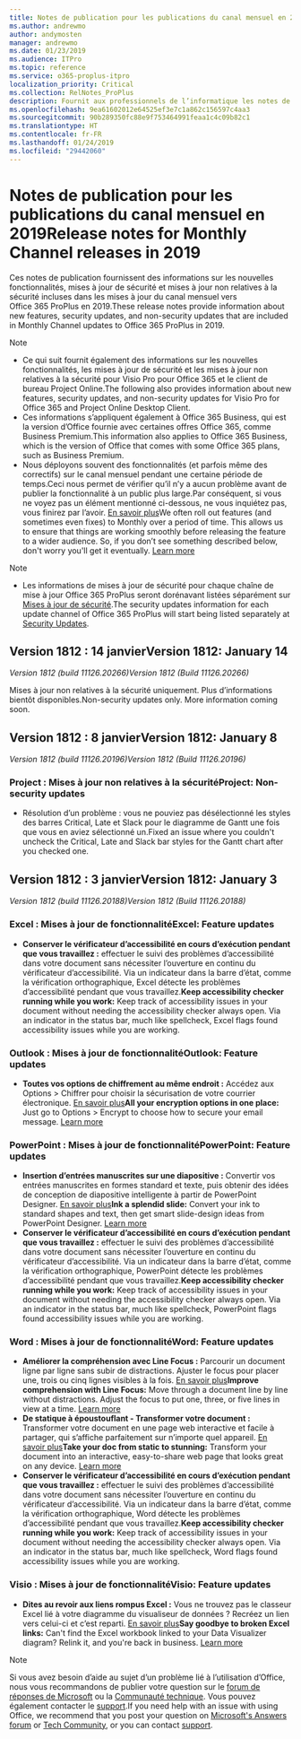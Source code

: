 ```yaml
---
title: Notes de publication pour les publications du canal mensuel en 2019
ms.author: andrewmo
author: andymosten
manager: andrewmo
ms.date: 01/23/2019
ms.audience: ITPro
ms.topic: reference
ms.service: o365-proplus-itpro
localization_priority: Critical
ms.collection: RelNotes_ProPlus
description: Fournit aux professionnels de l’informatique les notes de publication pour les versions du canal mensuel pour Office 365 ProPlus en 2019
ms.openlocfilehash: 9ea61602012e64525ef3e7c1a862c156597c4aa3
ms.sourcegitcommit: 90b289350fc88e9f753464991feaa1c4c09b82c1
ms.translationtype: HT
ms.contentlocale: fr-FR
ms.lasthandoff: 01/24/2019
ms.locfileid: "29442060"
---
```

# <a name="release-notes-for-monthly-channel-releases-in-2019"></a><span data-ttu-id="f762d-103">Notes de publication pour les publications du canal mensuel en 2019</span><span class="sxs-lookup"><span data-stu-id="f762d-103">Release notes for Monthly Channel releases in 2019</span></span>

<span data-ttu-id="f762d-104">Ces notes de publication fournissent des informations sur les nouvelles fonctionnalités, mises à jour de sécurité et mises à jour non relatives à la sécurité incluses dans les mises à jour du canal mensuel vers Office 365 ProPlus en 2019.</span><span class="sxs-lookup"><span data-stu-id="f762d-104">These release notes provide information about new features, security updates, and non-security updates that are included in Monthly Channel updates to Office 365 ProPlus in 2019.</span></span>
 
 > [!NOTE]
> - <span data-ttu-id="f762d-105">Ce qui suit fournit également des informations sur les nouvelles fonctionnalités, les mises à jour de sécurité et les mises à jour non relatives à la sécurité pour Visio Pro pour Office 365 et le client de bureau Project Online.</span><span class="sxs-lookup"><span data-stu-id="f762d-105">The following also provides information about new features, security updates, and non-security updates for Visio Pro for Office 365 and Project Online Desktop Client.</span></span>
> - <span data-ttu-id="f762d-106">Ces informations s’appliquent également à Office 365 Business, qui est la version d’Office fournie avec certaines offres Office 365, comme Business Premium.</span><span class="sxs-lookup"><span data-stu-id="f762d-106">This information also applies to Office 365 Business, which is the version of Office that comes with some Office 365 plans, such as Business Premium.</span></span>
> - <span data-ttu-id="f762d-p101">Nous déployons souvent des fonctionnalités (et parfois même des correctifs) sur le canal mensuel pendant une certaine période de temps.Ceci nous permet de vérifier qu’il n’y a aucun problème avant de publier la fonctionnalité à un public plus large.Par conséquent, si vous ne voyez pas un élément mentionné ci-dessous, ne vous inquiétez pas, vous finirez par l’avoir. [En savoir plus](https://support.office.com/en-us/article/when-do-i-get-the-newest-features-in-for-office-365-da36192c-58b9-4bc9-8d51-bb6eed468516?ui=en-US&rs=en-US&ad=US)</span><span class="sxs-lookup"><span data-stu-id="f762d-p101">We often roll out features (and sometimes even fixes) to Monthly over a period of time. This allows us to ensure that things are working smoothly before releasing the feature to a wider audience. So, if you don’t see something described below, don't worry you'll get it eventually. [Learn more](https://support.office.com/en-us/article/when-do-i-get-the-newest-features-in-for-office-365-da36192c-58b9-4bc9-8d51-bb6eed468516?ui=en-US&rs=en-US&ad=US)</span></span>

 > [!NOTE]
> - <span data-ttu-id="f762d-111">Les informations de mises à jour de sécurité pour chaque chaîne de mise à jour Office 365 ProPlus seront dorénavant listées séparément sur [Mises à jour de sécurité](office365-proplus-security-updates.md).</span><span class="sxs-lookup"><span data-stu-id="f762d-111">The security updates information for each update channel of Office 365 ProPlus will start being listed separately at [Security Updates](office365-proplus-security-updates.md).</span></span> 

## <a name="version-1812-january-14"></a><span data-ttu-id="f762d-112">Version 1812 : 14 janvier</span><span class="sxs-lookup"><span data-stu-id="f762d-112">Version 1812: January 14</span></span>
<span data-ttu-id="f762d-113">*Version 1812 (build 11126.20266)*</span><span class="sxs-lookup"><span data-stu-id="f762d-113">*Version 1812 (Build 11126.20266)*</span></span> 

<span data-ttu-id="f762d-p102">Mises à jour non relatives à la sécurité uniquement. Plus d’informations bientôt disponibles.</span><span class="sxs-lookup"><span data-stu-id="f762d-p102">Non-security updates only. More information coming soon.</span></span>


## <a name="version-1812-january-8"></a><span data-ttu-id="f762d-116">Version 1812 : 8 janvier</span><span class="sxs-lookup"><span data-stu-id="f762d-116">Version 1812: January 8</span></span>
<span data-ttu-id="f762d-117">*Version 1812 (build 11126.20196)*</span><span class="sxs-lookup"><span data-stu-id="f762d-117">*Version 1812 (Build 11126.20196)*</span></span> 

### <a name="project-non-security-updates"></a><span data-ttu-id="f762d-118">Project : Mises à jour non relatives à la sécurité</span><span class="sxs-lookup"><span data-stu-id="f762d-118">Project: Non-security updates</span></span>
- <span data-ttu-id="f762d-119">Résolution d’un problème : vous ne pouviez pas désélectionné les styles des barres Critical, Late et Slack pour le diagramme de Gantt une fois que vous en aviez sélectionné un.</span><span class="sxs-lookup"><span data-stu-id="f762d-119">Fixed an issue where you couldn't uncheck the Critical, Late and Slack bar styles for the Gantt chart after you checked one.</span></span>

## <a name="version-1812-january-3"></a><span data-ttu-id="f762d-120">Version 1812 : 3 janvier</span><span class="sxs-lookup"><span data-stu-id="f762d-120">Version 1812: January 3</span></span>
<span data-ttu-id="f762d-121">*Version 1812 (build 11126.20188)*</span><span class="sxs-lookup"><span data-stu-id="f762d-121">*Version 1812 (Build 11126.20188)*</span></span> 

### <a name="excel-feature-updates"></a><span data-ttu-id="f762d-122">Excel : Mises à jour de fonctionnalité</span><span class="sxs-lookup"><span data-stu-id="f762d-122">Excel: Feature updates</span></span>

- <span data-ttu-id="f762d-p103">**Conserver le vérificateur d’accessibilité en cours d’exécution pendant que vous travaillez :** effectuer le suivi des problèmes d’accessibilité dans votre document sans nécessiter l’ouverture en continu du vérificateur d’accessibilité. Via un indicateur dans la barre d’état, comme la vérification orthographique, Excel détecte les problèmes d’accessibilité pendant que vous travaillez.</span><span class="sxs-lookup"><span data-stu-id="f762d-p103">**Keep accessibility checker running while you work:** Keep track of accessibility issues in your document without needing the accessibility checker always open. Via an indicator in the status bar, much like spellcheck, Excel flags found accessibility issues while you are working.</span></span> 

### <a name="outlook-feature-updates"></a><span data-ttu-id="f762d-125">Outlook : Mises à jour de fonctionnalité</span><span class="sxs-lookup"><span data-stu-id="f762d-125">Outlook: Feature updates</span></span>

- <span data-ttu-id="f762d-p104">**Toutes vos options de chiffrement au même endroit :** Accédez aux Options > Chiffrer pour choisir la sécurisation de votre courrier électronique. [En savoir plus](https://support.office.com/article/373339cb-bf1a-4509-b296-802a39d801dc)</span><span class="sxs-lookup"><span data-stu-id="f762d-p104">**All your encryption options in one place:** Just go to Options > Encrypt to choose how to secure your email message. [Learn more](https://support.office.com/article/373339cb-bf1a-4509-b296-802a39d801dc)</span></span>


### <a name="powerpoint-feature-updates"></a><span data-ttu-id="f762d-128">PowerPoint : Mises à jour de fonctionnalité</span><span class="sxs-lookup"><span data-stu-id="f762d-128">PowerPoint: Feature updates</span></span>

- <span data-ttu-id="f762d-p105">**Insertion d’entrées manuscrites sur une diapositive :** Convertir vos entrées manuscrites en formes standard et texte, puis obtenir des idées de conception de diapositive intelligente à partir de PowerPoint Designer. [En savoir plus](https://support.office.com/article/53c77d7b-dc40-45c2-b684-81415eac0617)</span><span class="sxs-lookup"><span data-stu-id="f762d-p105">**Ink a splendid slide:** Convert your ink to standard shapes and text, then get smart slide-design ideas from PowerPoint Designer. [Learn more](https://support.office.com/article/53c77d7b-dc40-45c2-b684-81415eac0617)</span></span>
- <span data-ttu-id="f762d-p106">**Conserver le vérificateur d’accessibilité en cours d’exécution pendant que vous travaillez :** effectuer le suivi des problèmes d’accessibilité dans votre document sans nécessiter l’ouverture en continu du vérificateur d’accessibilité. Via un indicateur dans la barre d’état, comme la vérification orthographique, PowerPoint détecte les problèmes d’accessibilité pendant que vous travaillez.</span><span class="sxs-lookup"><span data-stu-id="f762d-p106">**Keep accessibility checker running while you work:** Keep track of accessibility issues in your document without needing the accessibility checker always open. Via an indicator in the status bar, much like spellcheck, PowerPoint flags found accessibility issues while you are working.</span></span> 

### <a name="word-feature-updates"></a><span data-ttu-id="f762d-133">Word : Mises à jour de fonctionnalité</span><span class="sxs-lookup"><span data-stu-id="f762d-133">Word: Feature updates</span></span>

- <span data-ttu-id="f762d-p107">**Améliorer la compréhension avec Line Focus :** Parcourir un document ligne par ligne sans subir de distractions. Ajuster le focus pour placer une, trois ou cinq lignes visibles à la fois. [En savoir plus](https://support.office.com/article/a857949f-c91e-4c97-977c-a4efcaf9b3c1)</span><span class="sxs-lookup"><span data-stu-id="f762d-p107">**Improve comprehension with Line Focus:** Move through a document line by line without distractions. Adjust the focus to put one, three, or five lines in view at a time. [Learn more](https://support.office.com/article/a857949f-c91e-4c97-977c-a4efcaf9b3c1)</span></span>
- <span data-ttu-id="f762d-p108">**De statique à époustouflant - Transformer votre document :** Transformer votre document en une page web interactive et facile à partager, qui s’affiche parfaitement sur n’importe quel appareil. [En savoir plus](https://support.office.com/article/65912b2d-8b81-41e1-ac52-c20a65ce8ecf)</span><span class="sxs-lookup"><span data-stu-id="f762d-p108">**Take your doc from static to stunning:** Transform your document into an interactive, easy-to-share web page that looks great on any device. [Learn more](https://support.office.com/article/65912b2d-8b81-41e1-ac52-c20a65ce8ecf)</span></span>
- <span data-ttu-id="f762d-p109">**Conserver le vérificateur d’accessibilité en cours d’exécution pendant que vous travaillez :** effectuer le suivi des problèmes d’accessibilité dans votre document sans nécessiter l’ouverture en continu du vérificateur d’accessibilité. Via un indicateur dans la barre d’état, comme la vérification orthographique, Word détecte les problèmes d’accessibilité pendant que vous travaillez.</span><span class="sxs-lookup"><span data-stu-id="f762d-p109">**Keep accessibility checker running while you work:** Keep track of accessibility issues in your document without needing the accessibility checker always open. Via an indicator in the status bar, much like spellcheck, Word flags found accessibility issues while you are working.</span></span> 

### <a name="visio-feature-updates"></a><span data-ttu-id="f762d-141">Visio : Mises à jour de fonctionnalité</span><span class="sxs-lookup"><span data-stu-id="f762d-141">Visio: Feature updates</span></span>

- <span data-ttu-id="f762d-p110">**Dites au revoir aux liens rompus Excel :** Vous ne trouvez pas le classeur Excel lié à votre diagramme du visualiseur de données ? Recréez un lien vers celui-ci et c’est reparti. [En savoir plus](https://support.office.com/article/17211b46-d144-4ca2-9ea7-b0f48f0ae0a6)</span><span class="sxs-lookup"><span data-stu-id="f762d-p110">**Say goodbye to broken Excel links:** Can't find the Excel workbook linked to your Data Visualizer diagram? Relink it, and you're back in business. [Learn more](https://support.office.com/article/17211b46-d144-4ca2-9ea7-b0f48f0ae0a6)</span></span>



> [!NOTE]
> <span data-ttu-id="f762d-145">Si vous avez besoin d’aide au sujet d’un problème lié à l’utilisation d’Office, nous vous recommandons de publier votre question sur le [forum de réponses de Microsoft](https://answers.microsoft.com/) ou la [Communauté technique](https://techcommunity.microsoft.com/). Vous pouvez également contacter le [support](https://support.microsoft.com/contactus).</span><span class="sxs-lookup"><span data-stu-id="f762d-145">If you need help with an issue with using Office, we recommend that you post your question on [Microsoft's Answers forum](https://answers.microsoft.com/) or [Tech Community](https://techcommunity.microsoft.com/), or you can contact [support](https://support.microsoft.com/contactus).</span></span>